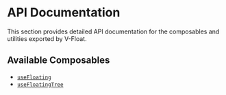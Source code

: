 # API Documentation

This section provides detailed API documentation for the composables and utilities exported by V-Float.

## Available Composables

*   [`useFloating`](./use-floating.md)
*   [`useFloatingTree`](./use-floating-tree.md) 